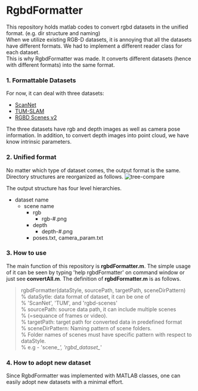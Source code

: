 # RgbdFormatter
This repository holds matlab codes to convert rgbd datasets in the unified format. (e.g. dir structure and naming) </br>
When we utilize existing RGB-D datasets, it is annoying that all the datasets have different formats. We had to implement a different reader class for each dataset. </br>
This is why RgbdFormatter was made. It converts different datasets (hence with different formats) into the same format. </br>

### 1. Formattable Datasets
For now, it can deal with three datasets:
- [ScanNet](http://www.scan-net.org)
- [TUM-SLAM](https://vision.in.tum.de/data/datasets/rgbd-dataset/download)
- [RGBD Scenes v2](http://rgbd-dataset.cs.washington.edu/dataset/rgbd-scenes/)

The three datasets have rgb and depth images as well as camera pose information. In addition, to convert depth images into point cloud, we have know intrinsic parameters.

### 2. Unified format
No matter which type of dataset comes, the output format is the same.
Directory structures are reorganized as follows.
![tree-compare](https://github.com/goodgodgd/RgbdFormatter/blob/master/imgs/tree-compare.png)

The output structure has four level hierarchies.
- dataset name
	- scene name
		- rgb
			- rgb-#.png
		- depth
			- depth-#.png
		- poses.txt, camera_param.txt

### 3. How to use
The main function of this repository is **rgbdFormatter.m**. The simple usage of it can be seen by typing 'help rgbdFormatter' on command window or just see **convertAll.m**.
The definition of **rgbdFormatter.m** is as follows.
> rgbdFormatter(dataStyle, sourcePath, targetPath, sceneDirPattern) </br>
> % dataSytle: data format of dataset, it can be one of </br>
> %             'ScanNet', 'TUM', and 'rgbd-scenes' </br>
> % sourcePath: source data path, it can include multiple scenes </br>
> %               (=sequance of frames or video).  </br>
> % targetPath: target path for converted data in predefined format </br>
> % sceneDirPattern: Naming pattern of scene folders. </br>
> %   Folder names of scenes must have specific pattern with respect to dataStyle. </br>
> %   e.g - 'scene_*', 'rgbd_dataset_*' </br>


### 4. How to adopt new dataset
Since RgbdFormatter was implemented with MATLAB classes, one can easily adopt new datasets with a minimal effort. 

